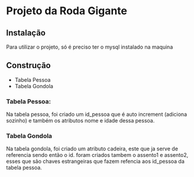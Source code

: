# Projeto da Roda Gigante

## Instalação
Para utilizar o projeto, só é preciso ter o mysql instalado na maquina

 ## Construção
   * Tabela Pessoa
   * Tabela Gondola

   ### Tabela Pessoa:
   Na tabela pessoa, foi criado um id_pessoa que é auto increment (adiciona sozinho) e também os atributos nome e idade dessa pessoa.

   ### Tabela Gondola

   Na tabela gondola, foi criado um atributo cadeira, este que ja serve de referencia sendo então o id.
   foram criados tambem o assento1 e assento2, esses que são chaves estrangeiras que fazem refencia aos id_pessoa da tabela pessoa.

